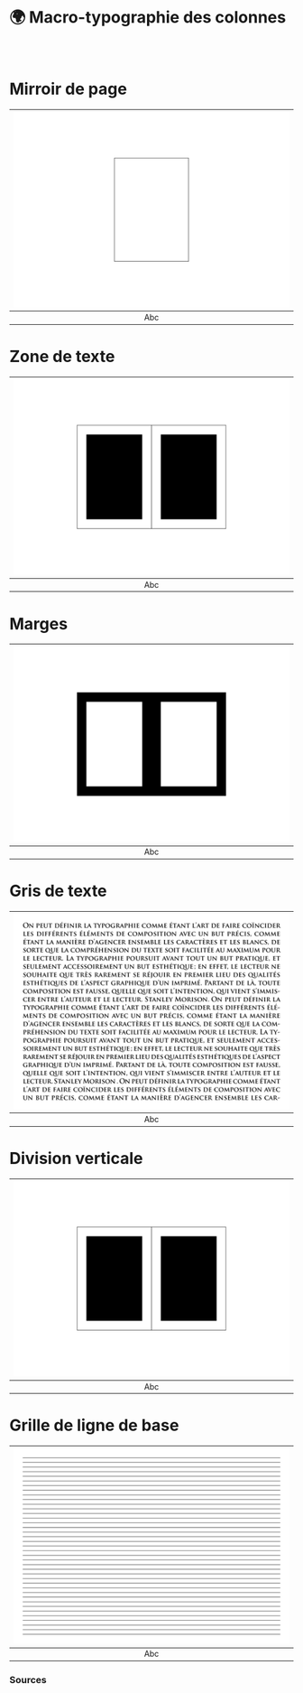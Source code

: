 # 🌍 Macro-typographie des colonnes

  
### &nbsp;

# Mirroir de page  

|![](links/0-Colonne2.gif) |
|:---:|
| Abc | 

# Zone de texte  

|![](links/0-Colonne6.gif) |
|:---:|
| Abc | 

# Marges  

|![](links/0-Colonne13.gif) |
|:---:|
| Abc | 

# Gris de texte  

|![](links/0-Colonne20.gif) |
|:---:|
| Abc | 

# Division verticale  

|![](links/0-Colonne29.gif) |
|:---:|
| Abc | 

# Grille de ligne de base  

|![](links/0-Colonne33.gif) |
|:---:|
| Abc |



### Sources

<!-- - **Prénom Nom**  
  *Titre*, 0000 -->

<!-- [^1]: Adrian Frutiger, *Type, Sign, Symbol*, 1980 -->

